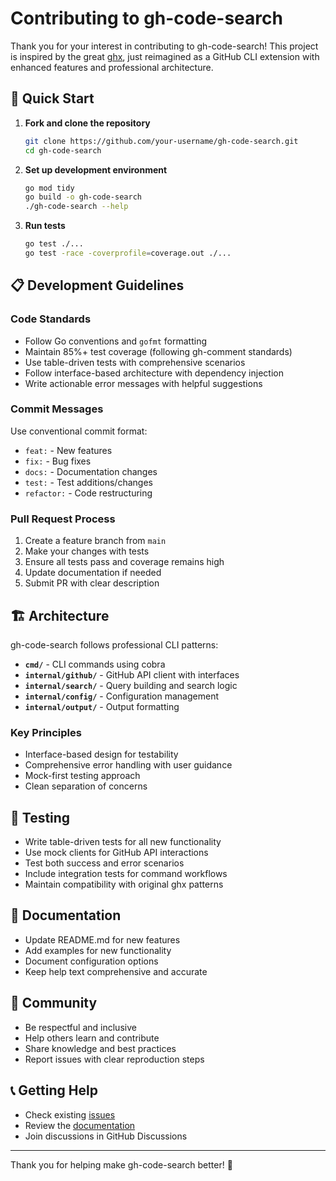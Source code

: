 # Contributing to gh-code-search

Thank you for your interest in contributing to gh-code-search! This project is inspired by the great [ghx](https://github.com/johnlindquist/ghx), just reimagined as a GitHub CLI extension with enhanced features and professional architecture.

## 🚀 Quick Start

1. **Fork and clone the repository**
   ```bash
   git clone https://github.com/your-username/gh-code-search.git
   cd gh-code-search
   ```

2. **Set up development environment**
   ```bash
   go mod tidy
   go build -o gh-code-search
   ./gh-code-search --help
   ```

3. **Run tests**
   ```bash
   go test ./...
   go test -race -coverprofile=coverage.out ./...
   ```

## 📋 Development Guidelines

### Code Standards
- Follow Go conventions and `gofmt` formatting
- Maintain 85%+ test coverage (following gh-comment standards)
- Use table-driven tests with comprehensive scenarios
- Follow interface-based architecture with dependency injection
- Write actionable error messages with helpful suggestions

### Commit Messages
Use conventional commit format:
- `feat:` - New features
- `fix:` - Bug fixes
- `docs:` - Documentation changes
- `test:` - Test additions/changes
- `refactor:` - Code restructuring

### Pull Request Process
1. Create a feature branch from `main`
2. Make your changes with tests
3. Ensure all tests pass and coverage remains high
4. Update documentation if needed
5. Submit PR with clear description

## 🏗️ Architecture

gh-code-search follows professional CLI patterns:

- **`cmd/`** - CLI commands using cobra
- **`internal/github/`** - GitHub API client with interfaces
- **`internal/search/`** - Query building and search logic
- **`internal/config/`** - Configuration management
- **`internal/output/`** - Output formatting

### Key Principles
- Interface-based design for testability
- Comprehensive error handling with user guidance
- Mock-first testing approach
- Clean separation of concerns

## 🧪 Testing

- Write table-driven tests for all new functionality
- Use mock clients for GitHub API interactions
- Test both success and error scenarios
- Include integration tests for command workflows
- Maintain compatibility with original ghx patterns

## 📖 Documentation

- Update README.md for new features
- Add examples for new functionality
- Document configuration options
- Keep help text comprehensive and accurate

## 🤝 Community

- Be respectful and inclusive
- Help others learn and contribute
- Share knowledge and best practices
- Report issues with clear reproduction steps

## 📞 Getting Help

- Check existing [issues](https://github.com/silouanwright/gh-code-search/issues)
- Review the [documentation](docs/)
- Join discussions in GitHub Discussions

---

Thank you for helping make gh-code-search better! 🙏
